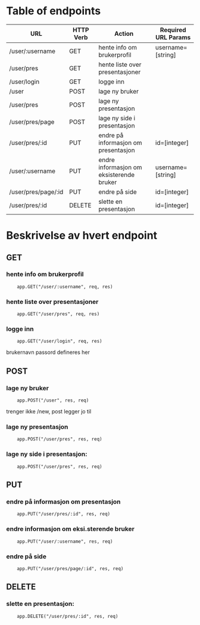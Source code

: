 # Table of endpoints

| URL                 | HTTP Verb | Action                                   | Required URL Params |
|---------------------|-----------|------------------------------------------|---------------------|
| /user/:username     | GET       | hente info om brukerprofil               | username=[string]   |
| /user/pres          | GET       | hente liste over presentasjoner          |                     |
| /user/login         | GET       | logge inn                                |                     |
| /user               | POST      | lage ny bruker                           |                     |
| /user/pres          | POST      | lage ny presentasjon                     |                     |
| /user/pres/page     | POST      | lage ny side i presentasjon              |                     |
| /user/pres/:id      | PUT       | endre på informasjon om presentasjon     | id=[integer]        |
| /user/:username     | PUT       | endre informasjon om eksisterende bruker | username=[string]   |
| /user/pres/page/:id | PUT       | endre på side                            | id=[integer]        |
| /user/pres/:id      | DELETE    | slette en presentasjon                   | id=[integer]        |

# Beskrivelse av hvert endpoint


## GET

### hente info om brukerprofil
		app.GET("/user/:username", req, res)

### hente liste over presentasjoner
		app.GET("/user/pres", req, res)

### logge inn
		app.GET("/user/login", req, res)
brukernavn passord defineres her


## POST
### lage ny bruker
		app.POST("/user", res, req)
trenger ikke /new, post legger jo til

### lage ny presentasjon
		app.POST("/user/pres", res, req)

### lage ny side i presentasjon:
 		app.POST("/user/pres", res, req)

## PUT
### endre på informasjon om presentasjon
		app.PUT("/user/pres/:id", res, req)

### endre informasjon om eksi.sterende bruker
		app.PUT("/user/:username", res, req)

### endre på side
		app.PUT("/user/pres/page/:id", res, req)


## DELETE
### slette en presentasjon:
		app.DELETE("/user/pres/:id", res, req)
